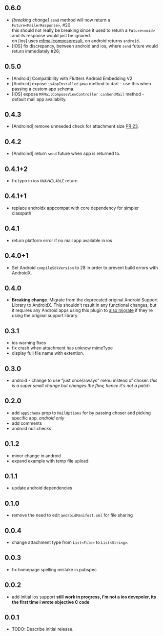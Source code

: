 ## 0.6.0

* _*[breaking change]*_ `send` method will now return a `Future<MailerResponse>`, #20<br/>
  this should not really be breaking since it used to return a `Future<void>` and its response would just be ignored.<br/> 
  on [ios] uses [mfmailcomposeresult](https://developer.apple.com/documentation/messageui/mfmailcomposeresult), on android returns `android`.
* [IOS] fix discrepancy, between android and ios, where `send` future would return immediately #26;

## 0.5.0

* [Android] Compatibility with Flutters Android Embedding V2
* [Android] expose `isAppInstalled` java method to dart - use this when passing a custom app schema.
* [IOS] expose `MFMailComposeViewController canSendMail` method - default mail app availablity. 


## 0.4.3

* [Androind] remove unneeded check for attachment size [PR 23](https://github.com/taljacobson/flutter_mailer/pull/23). 

## 0.4.2

* [Androind] return `send` future when app is returned to. 


## 0.4.1+2

* fix typo in ios `UNAVAILABLE` return

## 0.4.1+1

* replace androidx appcompat with core dependency for simpler classpath

## 0.4.1

* return platform error if no mail app available in ios

## 0.4.0+1

* Set Android `compileSdkVersion` to 28 in order to prevent build errors with AndroidX.

## 0.4.0

* **Breaking change**. Migrate from the deprecated original Android Support
  Library to AndroidX. This shouldn't result in any functional changes, but it
  requires any Android apps using this plugin to [also
  migrate](https://developer.android.com/jetpack/androidx/migrate) if they're
  using the original support library.

## 0.3.1
 * ios warning fixes
 * fix crash when attachment has unknow mimeType
 * display full file name with extention.

## 0.3.0
  * android - change to use "just once/always" menu instead of choser.
  _this is a super small change but changes the flow, hence it's not a patch._

## 0.2.0
  * add `appSchema` prop to `MailOptions` for by passing choser and picking specific app. _android only_
  * add comments
  * android null checks

## 0.1.2
  * minor change in android
  * expand example with temp file upload

## 0.1.1
  * update android dependencies

## 0.1.0
  * remove the need to edit `androidManifest.xml` for file sharing

## 0.0.4
 * change attachment type from `List<File>` to `List<String>`. 

## 0.0.3
* fix homepage spelling mistake in pubspec

## 0.0.2

* add initial ios support
**still work in progress, i'm not a ios devepoler, its the first time i wrote objective C code**


## 0.0.1

* TODO: Describe initial release.
